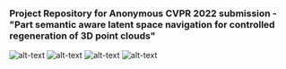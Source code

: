 ### Project Repository for Anonymous CVPR 2022 submission - "Part semantic aware latent space navigation for controlled regeneration of 3D point clouds"

![alt-text](https://github.com/1440CVPR22/1440CVPR22/blob/main/gif0.gif)
![alt-text](https://github.com/1440CVPR22/1440CVPR22/blob/main/gif1.gif)
![alt-text](https://github.com/1440CVPR22/1440CVPR22/blob/main/gif2.gif)
![alt-text](https://github.com/1440CVPR22/1440CVPR22/blob/main/gif3.gif)
